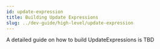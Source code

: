 ```yaml
---
id: update-expression
title: Building Update Expressions
slug: ../dev-guide/high-level/update-expression
---
```


A detailed guide on how to build UpdateExpressions is TBD
